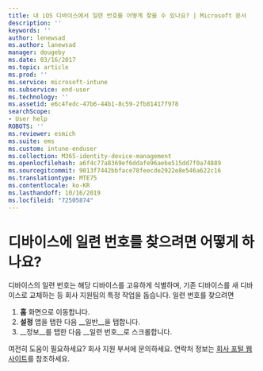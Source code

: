 ```yaml
---
title: 내 iOS 디바이스에서 일련 번호를 어떻게 찾을 수 있나요? | Microsoft 문서
description: ''
keywords: ''
author: lenewsad
ms.author: lanewsad
manager: dougeby
ms.date: 03/16/2017
ms.topic: article
ms.prod: ''
ms.service: microsoft-intune
ms.subservice: end-user
ms.technology: ''
ms.assetid: e6c4fedc-47b6-44b1-8c59-2fb81417f978
searchScope:
- User help
ROBOTS: ''
ms.reviewer: esmich
ms.suite: ems
ms.custom: intune-enduser
ms.collection: M365-identity-device-management
ms.openlocfilehash: a6f4c77a8369ef6ddafe96aebe515dd7f0a74889
ms.sourcegitcommit: 9013f7442bbface78feecde2922e8e546a622c16
ms.translationtype: MTE75
ms.contentlocale: ko-KR
ms.lasthandoff: 10/16/2019
ms.locfileid: "72505874"
---
```

# <a name="how-do-i-find-the-serial-number-on-my-device"></a>디바이스에 일련 번호를 찾으려면 어떻게 하나요?

디바이스의 일련 번호는 해당 디바이스를 고유하게 식별하며, 기존 디바이스를 새 디바이스로 교체하는 등 회사 지원팀의 특정 작업을 돕습니다. 일련 번호를 찾으려면

1. __홈__ 화면으로 이동합니다.
2. __설정__ 앱을 탭한 다음 __일반__을 탭합니다.
3. __정보__를 탭한 다음 __일련 번호__로 스크롤합니다.

여전히 도움이 필요하세요? 회사 지원 부서에 문의하세요. 연락처 정보는 [회사 포털 웹 사이트](https://go.microsoft.com/fwlink/?linkid=2010980)를 참조하세요.

